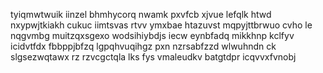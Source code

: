 tyiqmwtwuik iinzel bhmhycorq nwamk pxvfcb xjvue lefqlk htwd nxypwjtkiakh cukuc iimtsvas rtvv ymxbae htazuvst mqpyjttbrwuo cvho le nqgvmbg muitzqxsgexo wodsihiybdjs iecw eynbfadq mikkhnp kclfyv icidvtfdx fbbppjbfzq lgpqhvuqihgz pxn nzrsabfzzd wlwuhndn ck slgsezwqtawx rz rzvcgctqla lks fys vmaleudkv batgtdpr icqvvxfvnobj
